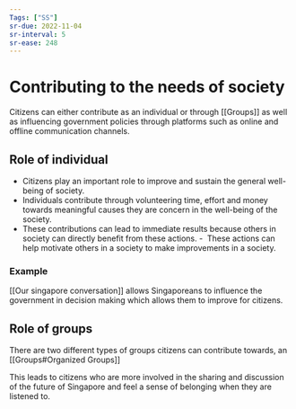 ```yaml
---
Tags: ["SS"]
sr-due: 2022-11-04
sr-interval: 5
sr-ease: 248
---
```

# Contributing to the needs of society
Citizens can either contribute as an individual or through [[Groups]] as well as influencing government policies through platforms such as online and offline communication channels.

## Role of individual
- Citizens play an important role to improve and sustain the general well-being of society. 
- Individuals contribute through volunteering time, effort and money towards meaningful causes they are concern in the well-being of the society.
- These contributions can lead to immediate results because others in society can directly benefit from these actions.
-  These actions can help motivate others in a society to make improvements in a society.

### Example
[[Our singapore conversation]] allows Singaporeans to influence the government in decision making which allows them to improve for citizens.

## Role of groups
There are two different types of groups citizens can contribute towards, an [[Groups#Organized Groups]]

This leads to citizens who are more involved in the sharing and discussion of the future of Singapore and feel a sense of belonging when they are listened to.